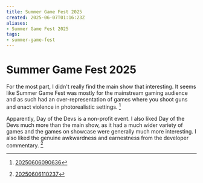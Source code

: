 ```yaml
---
title: Summer Game Fest 2025
created: 2025-06-07T01:16:23Z
aliases:
- Summer Game Fest 2025
tags:
- summer-game-fest
---
```


# Summer Game Fest 2025

For the most part, I didn't really find the main show that interesting. It seems like Summer Game Fest was mostly for the mainstream gaming audience and as such had an over-representation of games where you shoot guns and enact violence in photorealistic settings. [^1]

Apparently, Day of the Devs is a non-profit event. I also liked Day of the Devs much more than the main show, as it had a much wider variety of games and the games on showcase were generally much more interesting. I also liked the genuine awkwardness and earnestness from the developer commentary. [^2]

[^1]: [20250606090636](../entries/20250606090636.md)
[^2]: [20250606110237](../entries/20250606110237.md)
